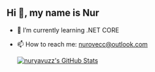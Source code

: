 ## Hi 👋, my name is Nur

- 🌱 I’m currently learning .NET CORE
- 📫 How to reach me: nurovecc@outlook.com


  <a href="https://awesome-github-stats.azurewebsites.net/index.html??cardType=level&theme=blueberry">    <img  alt="nuryavuzz's GitHub Stats" src="https://awesome-github-stats.azurewebsites.net/user-stats/nuryavuzz?cardType=level&theme=blueberry" />  </a>
